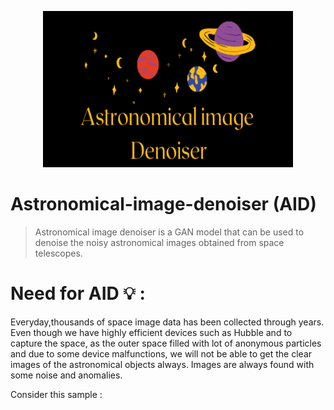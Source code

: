 <p align="center">
  <img width="400" height="250" src="images/Astro logo.png">
</p>

# Astronomical-image-denoiser (AID)
> Astronomical image denoiser is a GAN model that can be used to denoise the noisy astronomical images obtained from space telescopes.

# Need for AID 💡 :
Everyday,thousands of space image data has been collected through years. Even though we have highly efficient devices such as Hubble and  to capture the space, as the outer space filled with lot of anonymous particles and due to some device malfunctions, we will not be able to get the clear images of the astronomical objects always. Images are always found with some noise and anomalies. 

Consider this sample :


